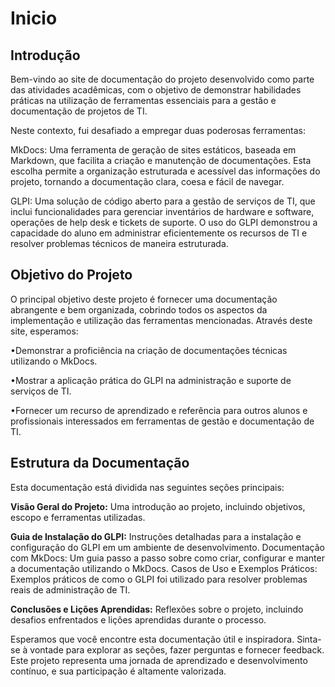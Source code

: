 # Inicio

## Introdução

Bem-vindo ao site de documentação do projeto desenvolvido como parte das atividades acadêmicas, com o objetivo de demonstrar habilidades práticas na utilização de ferramentas essenciais para a gestão e documentação de projetos de TI.

Neste contexto, fui desafiado a empregar duas poderosas ferramentas:

MkDocs: Uma ferramenta de geração de sites estáticos, baseada em Markdown, que facilita a criação e manutenção de documentações. Esta escolha permite a organização estruturada e acessível das informações do projeto, tornando a documentação clara, coesa e fácil de navegar.

GLPI: Uma solução de código aberto para a gestão de serviços de TI, que inclui funcionalidades para gerenciar inventários de hardware e software, operações de help desk e tickets de suporte. O uso do GLPI demonstrou a capacidade do aluno em administrar eficientemente os recursos de TI e resolver problemas técnicos de maneira estruturada.

## Objetivo do Projeto

O principal objetivo deste projeto é fornecer uma documentação abrangente e bem organizada, cobrindo todos os aspectos da implementação e utilização das ferramentas mencionadas. Através deste site, esperamos:

•Demonstrar a proficiência na criação de documentações técnicas utilizando o MkDocs.

•Mostrar a aplicação prática do GLPI na administração e suporte de serviços de TI.

•Fornecer um recurso de aprendizado e referência para outros alunos e profissionais interessados em ferramentas de gestão e documentação de TI.

## Estrutura da Documentação

Esta documentação está dividida nas seguintes seções principais:

**Visão Geral do Projeto:**
Uma introdução ao projeto, incluindo objetivos, escopo e ferramentas utilizadas.

**Guia de Instalação do GLPI:**
Instruções detalhadas para a instalação e configuração do GLPI em um ambiente de desenvolvimento.
Documentação com MkDocs: Um guia passo a passo sobre como criar, configurar e manter a documentação utilizando o MkDocs.
Casos de Uso e Exemplos Práticos: Exemplos práticos de como o GLPI foi utilizado para resolver problemas reais de administração de TI.

**Conclusões e Lições Aprendidas:**
Reflexões sobre o projeto, incluindo desafios enfrentados e lições aprendidas durante o processo.

Esperamos que você encontre esta documentação útil e inspiradora. Sinta-se à vontade para explorar as seções, fazer perguntas e fornecer feedback. Este projeto representa uma jornada de aprendizado e desenvolvimento contínuo, e sua participação é altamente valorizada.
